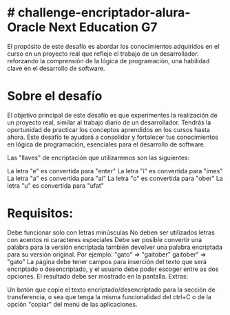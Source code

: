 <h1># challenge-encriptador-alura- Oracle Next Education G7 </h1>
El propósito de este desafío es abordar los conocimientos adquiridos en el curso en un proyecto real que refleje el trabajo de un desarrollador. 
reforzando la comprensión de la lógica de programación, una habilidad clave en el desarrollo de software.
<h1>Sobre el desafío</h1>
El objetivo principal de este desafío es que experimentes la realización de un proyecto real, similar al trabajo diario de un desarrollador. Tendrás la oportunidad de practicar los conceptos aprendidos en los cursos hasta ahora. Este desafío te ayudará a consolidar y fortalecer tus conocimientos en lógica de programación, esenciales para el desarrollo de software.

Las "llaves" de encriptación que utilizaremos son las siguientes:

La letra "e" es convertida para "enter"
La letra "i" es convertida para "imes"
La letra "a" es convertida para "ai"
La letra "o" es convertida para "ober"
La letra "u" es convertida para "ufat"
<h1> Requisitos: </h1>
Debe funcionar solo con letras minúsculas
No deben ser utilizados letras con acentos ni caracteres especiales
Debe ser posible convertir una palabra para la versión encriptada también devolver una palabra encriptada para su versión original.
Por ejemplo: "gato" => "gaitober" gaitober" => "gato"
La página debe tener campos para inserción del texto que será encriptado o desencriptado, y el usuario debe poder escoger entre as dos opciones. El resultado debe ser mostrado en la pantalla.
Extras:

Un botón que copie el texto encriptado/desencriptado para la sección de transferencia, o sea que tenga la misma funcionalidad del ctrl+C o de la opción "copiar" del menú de las aplicaciones.

